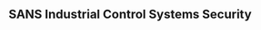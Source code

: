 ## SANS Industrial Control Systems Security

[]()
<br></br>
[]()
<br></br>
[]()
<br></br>
[]()
<br></br>
[]()
<br></br>




